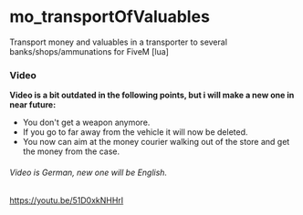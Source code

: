 # mo_transportOfValuables
Transport money and valuables in a transporter to several banks/shops/ammunations for FiveM [lua]

### Video

**Video is a bit outdated in the following points, but i will make a new one in near future:**
  * You don't get a weapon anymore.
  * If you go to far away from the vehicle it will now be deleted.
  * You now can aim at the money courier walking out of the store and get the money from the case.

###### Video is German, new one will be English.
https://youtu.be/51D0xkNHHrI

